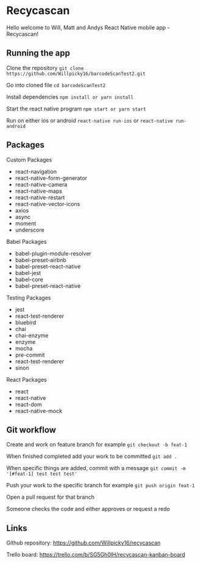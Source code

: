 # Recycascan

Hello welcome to Will, Matt and Andys React Native mobile app - Recycascan!

## Running the app

Clone the repository `git clone https://github.com/Willpicky16/barcodeScanTest2.git`

Go into cloned file `cd barcodeScanTest2`

Install dependencies `npm install or yarn install`

Start the react native program `npm start or yarn start`

Run on either ios or android `react-native run-ios` or `react-native run-android`

## Packages

Custom Packages
- react-navigation
- react-native-form-generator
- react-native-camera
- react-native-maps
- react-native-restart
- react-native-vector-icons
- axios
- async
- moment
- underscore

Babel Packages
- babel-plugin-module-resolver
- babel-preset-airbnb
- babel-preset-react-native
- babel-jest
- babel-core
- babel-preset-react-native

Testing Packages
- jest
- react-test-renderer
- bluebird
- chai
- chai-enzyme
- enzyme
- mocha
- pre-commit
- react-test-renderer
- sinon

React Packages
- react
- react-native
- react-dom
- react-native-mock

## Git workflow

Create and work on feature branch for example `git checkout -b feat-1`

When finished completed add your work to be committed `git add .`

When specific things are added, commit with a message `git commit -m '[#feat-1] test test test'`

Push your work to the specific branch for example `git push origin feat-1`

Open a pull request for that branch

Someone checks the code and either approves or request a redo

## Links

Github repository: https://github.com/Willpicky16/recycascan

Trello board: https://trello.com/b/SG5Gh0lH/recycascan-kanban-board
